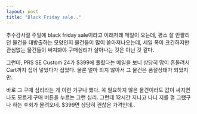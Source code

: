 ```yaml
---
layout: post
title: "Black Friday sale.."
---
```



추수감사절 주일에 black friday sale이라고 이래저래 메일이 오는데, 평소 잘 안팔리던 물건을 대방출하는 모양인지 물건들이 많이 쏟아져나오는데, 세일 폭이 크긴하지만 관심없는 물건들이 싸져봐야 구매심리가 살아나는 것은 아닌 것 같다.




그런데, PRS SE Custom 24가 $399에 풀렸다는 메일을 보니 상당히 맘이 흔들려서 Cart까지 집어 넣었다가 접었다. 물론 얼마 되지 않아서 그 물건은 품절상태가 되었지만.




바로 그 구매 심리라는 게 이런 거구나 했다. 꼭 필요하지 않은 물건이라도 값이 싸지면 나도 모르게 구매 버튼을 누르는 그런 심리. 그런데 12시간 지나고 나니 지를 껄 그랬구나 하는 후회가 몰려오네. $399면 상당히 괜찮은 가격인데..





